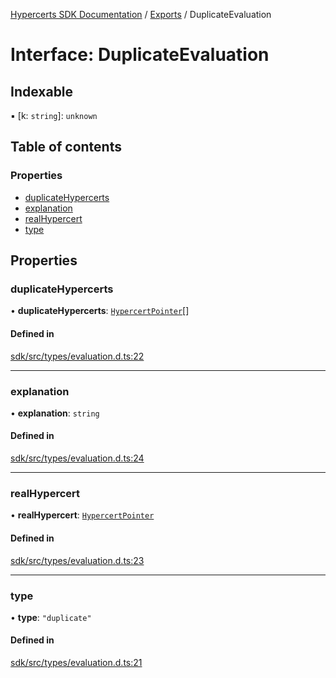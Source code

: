 [Hypercerts SDK Documentation](../README.md) / [Exports](../modules.md) / DuplicateEvaluation

# Interface: DuplicateEvaluation

## Indexable

▪ [k: `string`]: `unknown`

## Table of contents

### Properties

- [duplicateHypercerts](DuplicateEvaluation.md#duplicatehypercerts)
- [explanation](DuplicateEvaluation.md#explanation)
- [realHypercert](DuplicateEvaluation.md#realhypercert)
- [type](DuplicateEvaluation.md#type)

## Properties

### duplicateHypercerts

• **duplicateHypercerts**: [`HypercertPointer`](HypercertPointer.md)[]

#### Defined in

[sdk/src/types/evaluation.d.ts:22](https://github.com/Network-Goods/hypercerts/blob/721e383/sdk/src/types/evaluation.d.ts#L22)

---

### explanation

• **explanation**: `string`

#### Defined in

[sdk/src/types/evaluation.d.ts:24](https://github.com/Network-Goods/hypercerts/blob/721e383/sdk/src/types/evaluation.d.ts#L24)

---

### realHypercert

• **realHypercert**: [`HypercertPointer`](HypercertPointer.md)

#### Defined in

[sdk/src/types/evaluation.d.ts:23](https://github.com/Network-Goods/hypercerts/blob/721e383/sdk/src/types/evaluation.d.ts#L23)

---

### type

• **type**: `"duplicate"`

#### Defined in

[sdk/src/types/evaluation.d.ts:21](https://github.com/Network-Goods/hypercerts/blob/721e383/sdk/src/types/evaluation.d.ts#L21)
